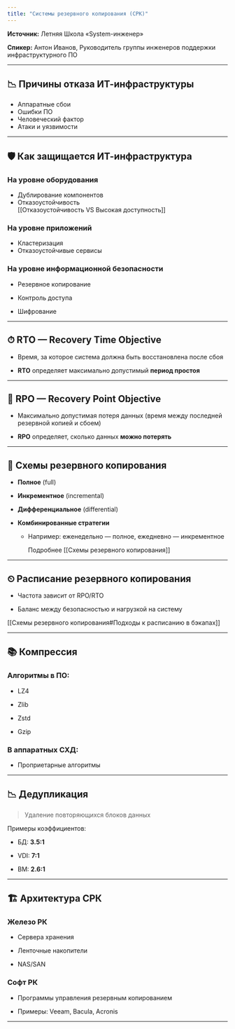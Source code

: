 ```yaml
---
title: "Системы резервного копирования (СРК)"
---
```


**Источник:** Летняя Школа «System-инженер»

**Спикер:** Антон Иванов, Руководитель группы инженеров поддержки инфраструктурного ПО

---

## 📉 Причины отказа ИТ-инфраструктуры

- Аппаратные сбои <br>
- Ошибки ПО <br>
- Человеческий фактор <br>
- Атаки и уязвимости

---

## 🛡 Как защищается ИТ-инфраструктура

### На уровне оборудования <br>
- Дублирование компонентов <br>
- Отказоустойчивость <br>
  [[Отказоустойчивость VS Высокая доступность]]

### На уровне приложений <br>
- Кластеризация <br>
- Отказоустойчивые сервисы

### На уровне информационной безопасности

- Резервное копирование

- Контроль доступа

- Шифрование

---

## ⏱ RTO — Recovery Time Objective

- Время, за которое система должна быть восстановлена после сбоя

- **RTO** определяет максимально допустимый **период простоя**

---

## 📍 RPO — Recovery Point Objective

- Максимально допустимая потеря данных (время между последней резервной копией и сбоем)

- **RPO** определяет, сколько данных **можно потерять**

---

## 🧱 Схемы резервного копирования

- **Полное** (full)

- **Инкрементное** (incremental)

- **Дифференциальное** (differential)

- **Комбинированные стратегии**

  - Например: еженедельно — полное, ежедневно — инкрементное

    Подробнее [[Схемы резервного копирования]]

---

## ⏲ Расписание резервного копирования

- Частота зависит от RPO/RTO

- Баланс между безопасностью и нагрузкой на систему

[[Схемы резервного копирования#Подходы к расписанию в бэкапах]]

---

## 📚 Компрессия

### Алгоритмы в ПО:

- LZ4

- Zlib

- Zstd

- Gzip

### В аппаратных СХД:

- Проприетарные алгоритмы

---

## 📉 Дедупликация

> Удаление повторяющихся блоков данных

Примеры коэффициентов:

- БД: **3.5:1**

- VDI: **7:1**

- ВМ: **2.6:1**

---

## 🏗 Архитектура СРК

### Железо РК

- Сервера хранения

- Ленточные накопители

- NAS/SAN

### Софт РК

- Программы управления резервным копированием

- Примеры: Veeam, Bacula, Acronis

---
